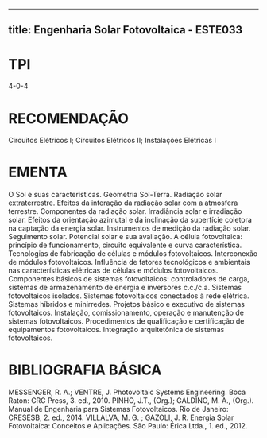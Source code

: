 
---
title: Engenharia Solar Fotovoltaica - ESTE033 
---

# TPI

4-0-4

# RECOMENDAÇÃO

Circuitos Elétricos I; Circuitos Elétricos II; Instalações Elétricas I

# EMENTA

O Sol e suas características. Geometria Sol-Terra. Radiação solar extraterrestre. Efeitos da interação da radiação solar com a atmosfera terrestre. Componentes da radiação solar. Irradiância solar e irradiação solar. Efeitos da orientação azimutal e da inclinação da superfície coletora na captação da energia solar. Instrumentos de medição da radiação solar. Seguimento solar. Potencial solar e sua avaliação. A célula fotovoltaica: princípio de funcionamento, circuito equivalente e curva característica. Tecnologias de fabricação de células e módulos fotovoltaicos. Interconexão de módulos fotovoltaicos. Influência de fatores tecnológicos e ambientais nas características elétricas de células e módulos fotovoltaicos. Componentes básicos de sistemas fotovoltaicos: controladores de carga, sistemas de armazenamento de energia e inversores c.c./c.a. Sistemas fotovoltaicos isolados. Sistemas fotovoltaicos conectados à rede elétrica. Sistemas híbridos e minirredes. Projetos básico e executivo de sistemas fotovoltaicos. Instalação, comissionamento, operação e manutenção de sistemas fotovoltaicos. Procedimentos de qualificação e certificação de equipamentos fotovoltaicos. Integração arquitetônica de sistemas fotovoltaicos.

# BIBLIOGRAFIA BÁSICA

MESSENGER, R. A.; VENTRE, J. Photovoltaic Systems Engineering. Boca Raton: CRC Press, 3. ed., 2010.
PINHO, J.T., (Org.); GALDINO, M. A., (Org.). Manual de Engenharia para Sistemas Fotovoltaicos. Rio de Janeiro: CRESESB, 2. ed., 2014.
VILLALVA, M. G. ; GAZOLI, J. R. Energia Solar Fotovoltaica: Conceitos e Aplicações. São Paulo: Érica Ltda., 1. ed., 2012.
        